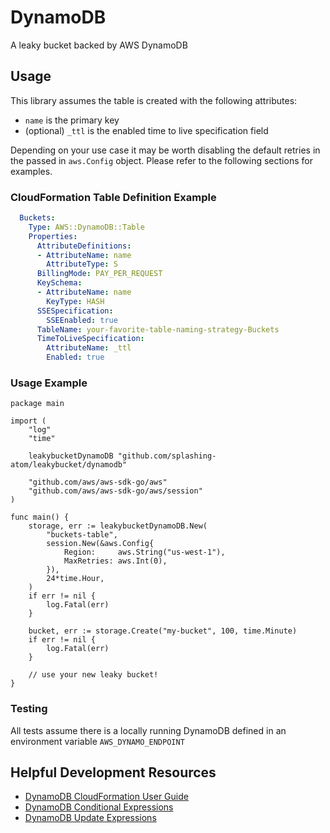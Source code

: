 # DynamoDB

A leaky bucket backed by AWS DynamoDB

## Usage

This library assumes the table is created with the following attributes:

- `name` is the primary key
- (optional) `_ttl` is the enabled time to live specification field

Depending on your use case it may be worth disabling the default retries in the passed in `aws.Config` object. Please refer to the following sections for examples.

### CloudFormation Table Definition Example

```yaml
  Buckets:
    Type: AWS::DynamoDB::Table
    Properties:
      AttributeDefinitions:
      - AttributeName: name
        AttributeType: S
      BillingMode: PAY_PER_REQUEST
      KeySchema:
      - AttributeName: name
        KeyType: HASH
      SSESpecification:
        SSEEnabled: true
      TableName: your-favorite-table-naming-strategy-Buckets
      TimeToLiveSpecification:
        AttributeName: _ttl
        Enabled: true
```

### Usage Example

``` golang
package main

import (
    "log"
    "time"

    leakybucketDynamoDB "github.com/splashing-atom/leakybucket/dynamodb"

    "github.com/aws/aws-sdk-go/aws"
    "github.com/aws/aws-sdk-go/aws/session"
)

func main() {
    storage, err := leakybucketDynamoDB.New(
        "buckets-table",
        session.New(&aws.Config{
            Region:     aws.String("us-west-1"),
            MaxRetries: aws.Int(0),
        }),
        24*time.Hour,
    )
    if err != nil {
        log.Fatal(err)
    }

    bucket, err := storage.Create("my-bucket", 100, time.Minute)
    if err != nil {
        log.Fatal(err)
    }

    // use your new leaky bucket!
}
```

### Testing

All tests assume there is a locally running DynamoDB defined in an environment variable `AWS_DYNAMO_ENDPOINT`

## Helpful Development Resources

- [DynamoDB CloudFormation User Guide](https://docs.aws.amazon.com/AWSCloudFormation/latest/UserGuide/aws-resource-dynamodb-table.html)
- [DynamoDB Conditional Expressions](https://docs.aws.amazon.com/amazondynamodb/latest/developerguide/Expressions.ConditionExpressions.html)
- [DynamoDB Update Expressions](https://docs.aws.amazon.com/amazondynamodb/latest/developerguide/Expressions.UpdateExpressions.html)
